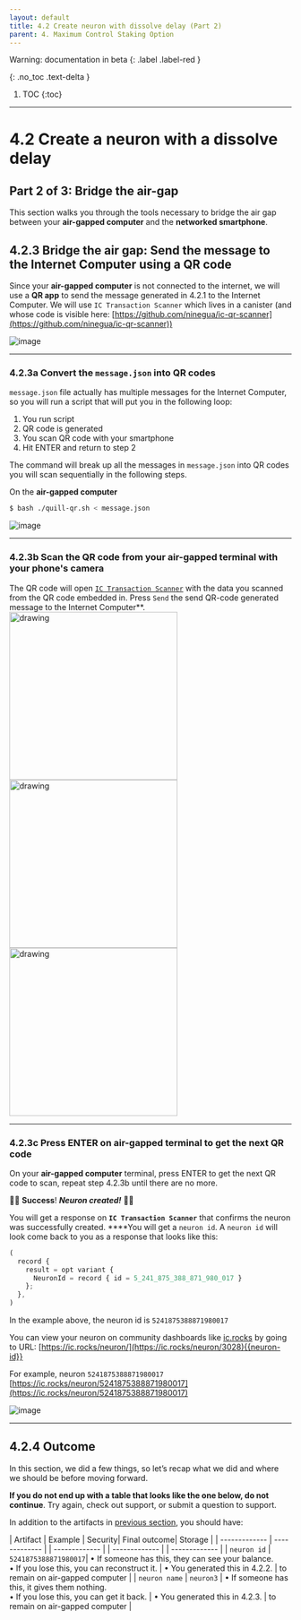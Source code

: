 ```yaml
---
layout: default
title: 4.2 Create neuron with dissolve delay (Part 2)
parent: 4. Maximum Control Staking Option
---
```

Warning: documentation in beta
{: .label .label-red }

{: .no_toc .text-delta }

1. TOC
{:toc}

* * *
# 4.2 Create a **neuron** with a **dissolve delay** 
## Part 2 of 3: Bridge the air-gap


This section walks you through the tools necessary to bridge the air gap between your **air-gapped computer** and the **networked smartphone**.

## 4.2.3 Bridge the air gap: Send the message to the Internet Computer using a QR code

Since your **air-gapped computer** is not connected to the internet, we will use a **QR app** to send the message generated in 4.2.1 to the Internet Computer. We will use `IC Transaction Scanner` which lives in a canister (and whose code is visible here: [https://github.com/ninegua/ic-qr-scanner](https://github.com/ninegua/ic-qr-scanner))

![image](../assets/images/qr-code-scan-2.png)

* * *
### 4.2.3a Convert the `message.json` into QR codes

`message.json` file actually has multiple messages for the Internet Computer, so you will run a script that will put you in the following loop:

1. You run script
2. QR code is generated
3. You scan QR code with your smartphone
4. Hit ENTER and return to step 2

The command will break up all the messages in `message.json` into QR codes you will scan sequentially in the following steps.

On the **air-gapped computer**
```bash
$ bash ./quill-qr.sh < message.json
```

![image](../assets/images/qr-code-scan-3.png)

* * *
### 4.2.3b Scan the QR code from your air-gapped terminal with your phone's camera 

The QR code will open [`IC Transaction Scanner`](https://p5deo-6aaaa-aaaab-aaaxq-cai.raw.ic0.app/) with the data you scanned from the QR code embedded in. Press `Send` the send QR-code generated message to the Internet Computer**. 
<img src="../assets/images/qr-code-scan-from-phone.jpg" alt="drawing" width="300"/>
<img src="../assets/images/ic-transaction-scan.jpg" alt="drawing" width="300"/>
<img src="../assets/images/ic-transaction-scan-send.jpg" alt="drawing" width="300"/>

* * *
### 4.2.3c Press ENTER on air-gapped terminal to get the next QR code

On your **air-gapped computer** terminal, press ENTER to get the next QR code to scan, repeat step 4.2.3b until there are no more.

🎉🎉 **Success**! ***Neuron created!*** 🎉🎉

You will get a response on  **`IC Transaction Scanner`** that confirms the neuron was successfully created. ****You will get a `neuron id`. A `neuron id` will look come back to you as a response that looks like this:

```jsx
(
  record {
    result = opt variant {
      NeuronId = record { id = 5_241_875_388_871_980_017 }
    };
  },
)
```

In the example above, the neuron id is `5241875388871980017`

You can view your neuron on community dashboards like [ic.rocks](http://ic.rocks) by going to URL: [https://ic.rocks/neuron/](https://ic.rocks/neuron/3028){{neuron-id}}

For example, neuron `5241875388871980017` [https://ic.rocks/neuron/5241875388871980017](https://ic.rocks/neuron/5241875388871980017)

![image](../assets/images/ic-rocks-neuron.png)

* * *
## 4.2.4 Outcome

In this section, we did a few things, so let’s recap what we did and where we should be before moving forward.

**If you do not end up with a table that looks like the one below, do not continue**. Try again, check out support, or submit a question to support.

In addition to the artifacts in [previous section](../docs/4-maximum-control-staking-option/4-2-create-neuron-part-1.md), you should have:

| Artifact | Example | Security| Final outcome| Storage |
| ------------- | ------------- | | ------------- | | ------------- | | ------------- |
| `neuron id` | `5241875388871980017`| • If someone has this, they can see your balance.  <br /> • If you lose this, you can reconstruct it. | • You generated this in 4.2.2. | to remain on air-gapped computer |
| `neuron name` | `neuron3` | • If someone has this, it gives them nothing.<br /> • If you lose this, you can get it back. | • You generated this in 4.2.3. | to remain on air-gapped computer |
